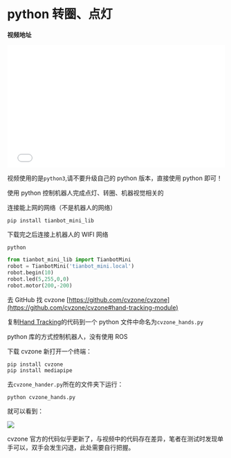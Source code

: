 # python 转圈、点灯

**视频地址**

<div style="position: relative; padding-bottom: 56.25%; height: 0;">
  <iframe src="//player.bilibili.com/player.html?aid=721092534&bvid=BV1oQ4y1B7BT&cid=423312806&p=1&autoplay=0" frameborder="no" scrolling="no" 
    style="position: absolute; top: 0; left: 0; width: 100%; height: 100%;"></iframe>
</div>

视频使用的是`python3`,请不要升级自己的 python 版本，直接使用 python 即可！

使用 python 控制机器人完成点灯、转圈、机器视觉相关的

连接能上网的网络（不是机器人的网络）

```shell
pip install tianbot_mini_lib
```
下载完之后连接上机器人的 WIFI 网络

```shell
python
```

```python
from tianbot_mini_lib import TianbotMini
robot = TianbotMini('tianbot_mini.local')
robot.begin(10)
robot.led(5,255,0,0)
robot.motor(200,-200)
```

去 GitHub 找 cvzone
[https://github.com/cvzone/cvzone](https://github.com/cvzone/cvzone#hand-tracking-module)


复制[Hand Tracking](https://github.com/cvzone/cvzone#hand-tracking-module)的代码到一个 python 文件中命名为`cvzone_hands.py`

python 库的方式控制机器人，没有使用 ROS

下载 cvzone
新打开一个终端：
```shell
pip install cvzone
pip install mediapipe
```
去`cvzone_hander.py`所在的文件夹下运行：

```shell
python cvzone_hands.py
```
就可以看到：

![](https://img.kancloud.cn/db/36/db3692ee8737b36bb584f108361b8263_636x482.png)

cvzone 官方的代码似乎更新了，与视频中的代码存在差异，笔者在测试时发现单手可以，双手会发生闪退，此处需要自行把握。
